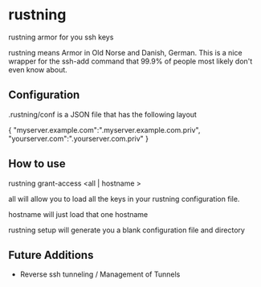 rustning
========

rustning armor for you ssh keys


rustning means Armor in Old Norse and Danish, German. This is a nice wrapper 
for the ssh-add command that 99.9% of people most likely don't even know about.


## Configuration
.rustning/conf is a JSON file that has the following layout

{
  "myserver.example.com":".myserver.example.com.priv",
  "yourserver.com":".yourserver.com.priv"
}


## How to use

rustning grant-access <all | hostname >

all will allow you to load all the keys in your rustning configuration file.

hostname will just load that one hostname

rustning setup will generate you a blank configuration file and directory


## Future Additions
* Reverse ssh tunneling / Management of Tunnels
